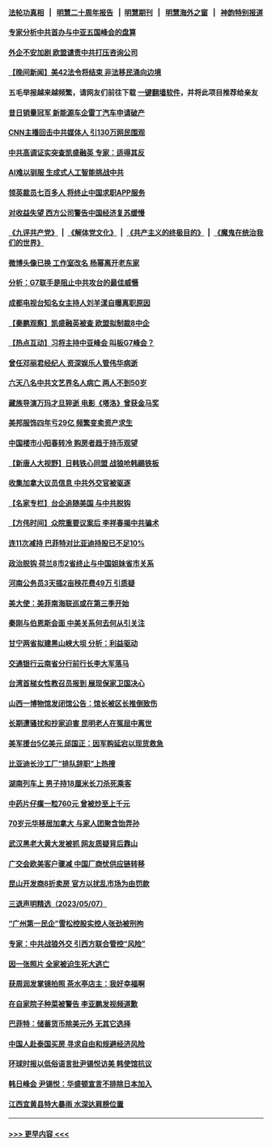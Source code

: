 #### [法轮功真相](https://github.com/gfw-breaker/truth/blob/master/README.md?t=0) &nbsp;&nbsp;|&nbsp;&nbsp; [明慧二十周年报告](https://github.com/gfw-breaker/mh-reports/blob/master/README.md?t=0) &nbsp;&nbsp;|&nbsp;&nbsp;[明慧期刊](https://github.com/gfw-breaker/mh-qikan) &nbsp;&nbsp;|&nbsp;&nbsp; [明慧海外之窗](https://github.com/gfw-breaker/mh-news/blob/master/README.md?t=0) &nbsp;&nbsp;|&nbsp;&nbsp; [神韵特别报道](https://github.com/gfw-breaker/mh-news/blob/master/shenyun.md?t=0)
#### [专家分析中共首办与中亚五国峰会的盘算](../pages/nsc413/n13991915.md?t=05091843) 
#### [外企不安加剧 欧盟谴责中共打压咨询公司](../pages/nsc413/n13991978.md?t=05091843) 
#### [【晚间新闻】美42法令将结束 非法移民涌向边境](../pages/nsc413/n13992015.md?t=05091843) 
#### 五毛举报越来越频繁，请网友们前往下载 [一键翻墙软件](https://github.com/gfw-breaker/ssr-accounts)，并将此项目推荐给亲友
#### [昔日销量冠军 新能源车企雷丁汽车申请破产](../pages/nsc413/n13991886.md?t=05091843) 
#### [CNN主播回击中共媒体人 引130万网民围观](../pages/nsc413/n13991849.md?t=05091843) 
#### [中共高调证实突查凯盛融英 专家：适得其反](../pages/nsc413/n13991798.md?t=05091843) 
#### [AI难以驯服 生成式人工智能挑战中共](../pages/nsc413/n13988522.md?t=05091843) 
#### [领英裁员七百多人 将终止中国求职APP服务](../pages/nsc413/n13991767.md?t=05091843) 
#### [对收益失望 西方公司警告中国经济复苏缓慢](../pages/nsc413/n13991279.md?t=05091843) 
#### [《九评共产党》](https://github.com/begood0513/9ping.md/blob/master/README.md) &nbsp;|&nbsp; [《解体党文化》](../../../../jtdwh.md/blob/master/README.md)  &nbsp;|&nbsp; [《共产主义的终极目的》](../../../../gczydzjmd.md/blob/master/README.md) &nbsp;|&nbsp; [《魔鬼在统治我们的世界》](../../../../mgztzwmdsj.md/blob/master/README.md) 
#### [微博头像已换 工作室改名 杨幂离开老东家](../pages/nsc413/n13991678.md?t=05091843) 
#### [分析：G7联手是阻止中共攻台的最佳威慑](../pages/nsc413/n13991613.md?t=05091843) 
#### [成都电视台知名女主持人刘羊漾自曝离职原因](../pages/nsc413/n13991707.md?t=05091843) 
#### [【秦鹏观察】凯盛融英被查 欧盟拟制裁8中企](../pages/nsc413/n13991664.md?t=05091843) 
#### [【热点互动】习将主持中亚峰会 叫板G7峰会？](../pages/nsc413/n13991691.md?t=05091843) 
#### [曾任邓丽君经纪人 资深娱乐人管伟华病逝](../pages/nsc413/n13991550.md?t=05091843) 
#### [六天八名中共文艺界名人病亡 两人不到50岁](../pages/nsc413/n13991657.md?t=05091843) 
#### [藏族导演万玛才旦猝逝 电影《塔洛》曾获金马奖](../pages/nsc413/n13991615.md?t=05091843) 
#### [美邦服饰四年亏29亿 频繁变卖资产求生](../pages/nsc413/n13991671.md?t=05091843) 
#### [中国楼市小阳春转冷 购房者趋于持币观望](../pages/nsc413/n13991621.md?t=05091843) 
#### [【新唐人大视野】日韩铁心同盟 战狼呛韩踢铁板](../pages/nsc413/n13991581.md?t=05091843) 
#### [收集加拿大议员信息 中共外交官被驱逐](../pages/nsc413/n13991655.md?t=05091843) 
#### [【名家专栏】台企追随美国 与中共脱钩](../pages/nsc413/n13988965.md?t=05091843) 
#### [【方伟时间】众院重要议案后 李祥春揭中共骗术](../pages/nsc413/n13991443.md?t=05091843) 
#### [连11次减持 巴菲特对比亚迪持股已不足10%](../pages/nsc413/n13991614.md?t=05091843) 
#### [政治脱钩 荷兰8市2省终止与中国姐妹省市关系](../pages/nsc413/n13991467.md?t=05091843) 
#### [河南公务员3天插2亩秧花费49万 引质疑](../pages/nsc413/n13991468.md?t=05091843) 
#### [美大使：美菲南海联巡或在第三季开始](../pages/nsc413/n13991380.md?t=05091843) 
#### [秦刚与伯恩斯会面 中美关系何去何从引关注](../pages/nsc413/n13991473.md?t=05091843) 
#### [甘宁两省拟建黑山峡大坝 分析：利益驱动](../pages/nsc413/n13991263.md?t=05091843) 
#### [交通银行云南省分行前行长李大军落马](../pages/nsc413/n13991444.md?t=05091843) 
#### [台湾首梯女性教召员报到 展现保家卫国决心](../pages/nsc413/n13991289.md?t=05091843) 
#### [山西一博物馆发闭馆公告：馆长被区长推倒致伤](../pages/nsc413/n13991149.md?t=05091843) 
#### [长期遭骚扰和抄家迫害 昆明老人在冤屈中离世](../pages/nsc413/n13990487.md?t=05091843) 
#### [美军援台5亿美元 邱国正：因军购延宕以现货救急](../pages/nsc413/n13991008.md?t=05091843) 
#### [比亚迪长沙工厂“排队辞职”上热搜](../pages/nsc413/n13991251.md?t=05091843) 
#### [湖南列车上 男子持18厘米长刀杀死乘客](../pages/nsc413/n13991093.md?t=05091843) 
#### [中药片仔癀一粒760元 曾被炒至上千元](../pages/nsc413/n13990970.md?t=05091843) 
#### [70岁元华移居加拿大 与家人团聚含饴弄孙](../pages/nsc413/n13990666.md?t=05091843) 
#### [武汉黑老大黄大发被抓 网友质疑背后靠山](../pages/nsc413/n13990933.md?t=05091843) 
#### [广交会欧美客户骤减 中国厂商忧供应链转移](../pages/nsc413/n13990739.md?t=05091843) 
#### [昆山开发商8折卖房 官方以扰乱市场为由罚款](../pages/nsc413/n13990807.md?t=05091843) 
#### [三退声明精选（2023/05/07）](../pages/nsc413/n13990832.md?t=05091843) 
#### [“广州第一民企”雪松控股实控人张劲被刑拘](../pages/nsc413/n13990712.md?t=05091843) 
#### [专家：中共战狼外交 引西方联合管控“风险”](../pages/nsc413/n13988216.md?t=05091843) 
#### [因一张照片 全家被迫生死大逃亡](../pages/nsc413/n13990123.md?t=05091843) 
#### [获周润发掌镜拍照 茶水亭店主：我好幸福啊](../pages/nsc413/n13990638.md?t=05091843) 
#### [在自家院子种菜被警告 李亚鹏发视频道歉](../pages/nsc413/n13990545.md?t=05091843) 
#### [巴菲特：储蓄货币除美元外 无其它选择](../pages/nsc413/n13990524.md?t=05091843) 
#### [中国人赴泰国买房 寻求自由和规避经济风险](../pages/nsc413/n13990631.md?t=05091843) 
#### [环球时报以低俗语言批尹锡悦访美 韩使馆抗议](../pages/nsc413/n13990528.md?t=05091843) 
#### [韩日峰会 尹锡悦：华盛顿宣言不排除日本加入](../pages/nsc413/n13990504.md?t=05091843) 
#### [江西宜黄县特大暴雨 水深达肩膀位置](../pages/nsc413/n13990291.md?t=05091843) 

----
#### [ >>> 更早内容 <<< ](../indexes/nsc413-earlier.md)
